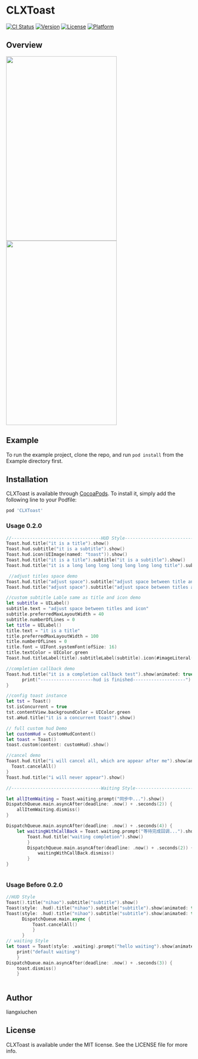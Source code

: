 # CLXToast

[![CI Status](http://img.shields.io/travis/liangxiu.chen.cn@gmail.com/CLXToast.svg?style=flat)](https://travis-ci.org/liangxiu.chen.cn@gmail.com/CLXToast)
[![Version](https://img.shields.io/cocoapods/v/CLXToast.svg?style=flat)](http://cocoapods.org/pods/CLXToast)
[![License](https://img.shields.io/cocoapods/l/CLXToast.svg?style=flat)](http://cocoapods.org/pods/CLXToast)
[![Platform](https://img.shields.io/cocoapods/p/CLXToast.svg?style=flat)](http://cocoapods.org/pods/CLXToast)

## Overview

<img width = "300" height = "500" src="https://github.com/liangxiuchen/CLXToast/blob/master/DocumentAssets/Hud.gif" /> <img width = "300" height = "500" src="https://github.com/liangxiuchen/CLXToast/blob/master/DocumentAssets/waiting.gif" />

## Example

To run the example project, clone the repo, and run `pod install` from the Example directory first.

## Installation

CLXToast is available through [CocoaPods](http://cocoapods.org). To install
it, simply add the following line to your Podfile:

```ruby
pod 'CLXToast'
```

### Usage 0.2.0

```swift
//----------------------------------HUD Style--------------------------------------------
Toast.hud.title("it is a title").show()
Toast.hud.subtitle("it is a subtitle").show()
Toast.hud.icon(UIImage(named: "toast")).show()
Toast.hud.title("it is a title").subtitle("it is a subtitle").show()
Toast.hud.title("it is a long long long long long long long title").subtitle("it is a long long long long long long long long long long long longsubtitle").icon(#imageLiteral(resourceName: "toast")).show()

 //adjust titles space demo
Toast.hud.title("adjust space").subtitle("adjust space between title and subtitle").interTitlesSpacing(10).show()
Toast.hud.title("adjust space").subtitle("adjust space between titles and icon").icon(#imageLiteral(resourceName: "toast")).interTitlesIconSpacing(10).show()

//custom subtitle Lable same as title and icon demo
let subtitle = UILabel()
subtitle.text = "adjust space between titles and icon"
subtitle.preferredMaxLayoutWidth = 40
subtitle.numberOfLines = 0
let title = UILabel()
title.text = "it is a title"
title.preferredMaxLayoutWidth = 100
title.numberOfLines = 0
title.font = UIFont.systemFont(ofSize: 16)
title.textColor = UIColor.green
Toast.hud.titleLabel(title).subtitleLabel(subtitle).icon(#imageLiteral(resourceName: "toast")).show()

//completion callback demo
Toast.hud.title("it is a completion callback test").show(animated: true) {
      print("--------------------hud is finished--------------------")
}

//config toast instance        
let tst = Toast()        
tst.isConcurrent = true        
tst.contentView.backgroundColor = UIColor.green        
tst.aHud.title("it is a concurrent toast").show()

// full custom hud Demo        
let customHud = CustomHudContent()        
let toast = Toast()
toast.custom(content: customHud).show()

//cancel demo
Toast.hud.title("i will cancel all, which are appear after me").show(animated: true) {
  Toast.cancelAll()
}
Toast.hud.title("i will never appear").show()

//----------------------------------Waiting Style--------------------------------------------

let allItemWaiting = Toast.waiting.prompt("同步中...").show()
DispatchQueue.main.asyncAfter(deadline: .now() + .seconds(2)) {
    allItemWaiting.dismiss()
}

DispatchQueue.main.asyncAfter(deadline: .now() + .seconds(4)) {
    let waitingWithCallBack = Toast.waiting.prompt("等待完成回调...").show(animated: true) {
        Toast.hud.title("waiting completion").show()
        }
        DispatchQueue.main.asyncAfter(deadline: .now() + .seconds(2)) {
            waitingWithCallBack.dismiss()
        }
}
        
```

### Usage Before 0.2.0

```swift
//HUD Style
Toast().title("nihao").subtitle("subtitle").show()
Toast(style: .hud).title("nihao").subtitle("subtitle").show(animated: true)
Toast(style: .hud).title("nihao").subtitle("subtitle").show(animated: true) {
      DispatchQueue.main.async {
          Toast.cancelAll()
          }
      }
// waiting Style
let toast = Toast(style: .waiting).prompt("hello waiting").show(animated: false) {
    print("default waiting")
    }
DispatchQueue.main.asyncAfter(deadline: .now() + .seconds(3)) {
    toast.dismiss()
    }
   
```

## Author

liangxiuchen

## License

CLXToast is available under the MIT license. See the LICENSE file for more info.
